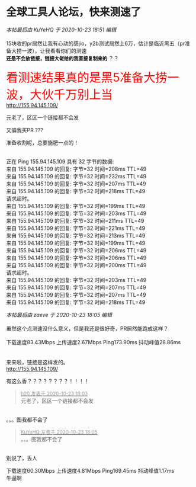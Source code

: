 # 全球工具人论坛，快来测速了


<i class="pstatus"> 本帖最后由 KuYeHQ 于 2020-10-23 18:51 编辑 </i><br />
<br />
15块收的pr居然让我有心动的感jio，y2b测试居然上6万，估计是临近黑五（pr准备大捞一波），让我看看你们的测速<img src="static/image/smiley/yct/011.gif" smilieid="33" border="0" alt="" /> <br />
<font color="black"><strong><font size="2">还是不会放链接，链接大佬给的我直接复制来的<img src="static/image/smiley/yct/002.gif" smilieid="30" border="0" alt="" /> </font></strong></font>？？<br />
<br />
<font color="Red"><font size="6">看测速结果真的是黑5准备大捞一波，大伙千万别上当</font></font><br />
<a href="http://155.94.145.109/" target="_blank">http://155.94.145.109/</a><br />
<img id="aimg_OMT9w" onclick="zoom(this, this.src, 0, 0, 0)" class="zoom" src="https://www.mpimg.cn/images/2020/10/23/cs.png" onmouseover="img_onmouseoverfunc(this)" onload="thumbImg(this)" border="0" alt="" /><br />
<img id="aimg_CZIqF" onclick="zoom(this, this.src, 0, 0, 0)" class="zoom" src="https://www.mpimg.cn/images/2020/10/23/3601720060182125118.png" onmouseover="img_onmouseoverfunc(this)" onload="thumbImg(this)" border="0" alt="" />

元老了，区区一个链接都不会发

又骗我买PR ???

准备收割呢，总要施肥一点的！<br />
<br />
<img src="static/image/smiley/default/lol.gif" smilieid="12" border="0" alt="" /><img src="static/image/smiley/default/lol.gif" smilieid="12" border="0" alt="" /><img src="static/image/smiley/default/lol.gif" smilieid="12" border="0" alt="" />

正在 Ping 155.94.145.109 具有 32 字节的数据:<br />
来自 155.94.145.109 的回复: 字节=32 时间=208ms TTL=49<br />
来自 155.94.145.109 的回复: 字节=32 时间=232ms TTL=49<br />
来自 155.94.145.109 的回复: 字节=32 时间=207ms TTL=49<br />
来自 155.94.145.109 的回复: 字节=32 时间=218ms TTL=49<br />
请求超时。<br />
来自 155.94.145.109 的回复: 字节=32 时间=199ms TTL=49<br />
来自 155.94.145.109 的回复: 字节=32 时间=203ms TTL=49<br />
来自 155.94.145.109 的回复: 字节=32 时间=211ms TTL=49<br />
来自 155.94.145.109 的回复: 字节=32 时间=221ms TTL=49<br />
来自 155.94.145.109 的回复: 字节=32 时间=213ms TTL=49<br />
来自 155.94.145.109 的回复: 字节=32 时间=199ms TTL=49<br />
来自 155.94.145.109 的回复: 字节=32 时间=206ms TTL=49<br />
来自 155.94.145.109 的回复: 字节=32 时间=206ms TTL=49<br />
来自 155.94.145.109 的回复: 字节=32 时间=200ms TTL=49<br />
请求超时。<br />
来自 155.94.145.109 的回复: 字节=32 时间=203ms TTL=49<br />
来自 155.94.145.109 的回复: 字节=32 时间=207ms TTL=49<br />
来自 155.94.145.109 的回复: 字节=32 时间=207ms TTL=49<br />
来自 155.94.145.109 的回复: 字节=32 时间=218ms TTL=49<img id="aimg_E08JG" onclick="zoom(this, this.src, 0, 0, 0)" class="zoom" src="https://cdn.jsdelivr.net/gh/hishis/forum-master/public/images/patch.gif" onmouseover="img_onmouseoverfunc(this)" onload="thumbImg(this)" border="0" alt="" />

<i class="pstatus"> 本帖最后由 zaeve 于 2020-10-23 18:05 编辑 </i><br />
<br />
虽然这个点测速没什么意义，但是我还是很好奇，PR居然能跑成这样？<br />
<br />
下载速度83.43Mbps 上传速度2.67Mbps Ping173.90ms 抖动峰值28.86ms<br />
<br />
<br />
来来啦，链接是这样发的。<br />
<a href="http://155.94.145.109/" target="_blank">http://155.94.145.109/</a><img id="aimg_mT0JT" onclick="zoom(this, this.src, 0, 0, 0)" class="zoom" src="https://cdn.jsdelivr.net/gh/hishis/forum-master/public/images/patch.gif" onmouseover="img_onmouseoverfunc(this)" onload="thumbImg(this)" border="0" alt="" />

有这么香？？？？？？？？！！！！

<div class="quote"><blockquote><font size="2"><a href="https://www.hostloc.com/forum.php?mod=redirect&amp;goto=findpost&amp;pid=9342279&amp;ptid=757696" target="_blank"><font color="#999999">h20 发表于 2020-10-23 18:03</font></a></font><br />
元老了，区区一个链接都不会发</blockquote></div><br />
。。。图我都不会了<img src="static/image/smiley/yct/002.gif" smilieid="30" border="0" alt="" />

<div class="quote"><blockquote><font size="2"><a href="https://www.hostloc.com/forum.php?mod=redirect&amp;goto=findpost&amp;pid=9342293&amp;ptid=757696" target="_blank"><font color="#999999">KuYeHQ 发表于 2020-10-23 18:05</font></a></font><br />
。。。图我都不会了</blockquote></div><br />
<img src="static/image/smiley/yct/011.gif" smilieid="33" border="0" alt="" />别说了，丢人

下载速度60.30Mbps 上传速度4.81Mbps Ping169.45ms 抖动峰值1.17ms&nbsp;&nbsp;<br />
牛逼啊

